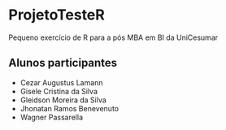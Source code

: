 # ProjetoTesteR
Pequeno exercício de R para a pós MBA em BI da UniCesumar

## Alunos participantes

- Cezar Augustus Lamann
- Gisele Cristina da Silva
- Gleidson Moreira da Silva
- Jhonatan Ramos Benevenuto
- Wagner Passarella
